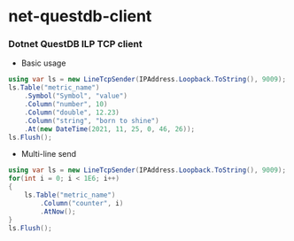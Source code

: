 # net-questdb-client

### Dotnet QuestDB ILP TCP client

- Basic usage

```c#
using var ls = new LineTcpSender(IPAddress.Loopback.ToString(), 9009);
ls.Table("metric_name")
    .Symbol("Symbol", "value")
    .Column("number", 10)
    .Column("double", 12.23)
    .Column("string", "born to shine")
    .At(new DateTime(2021, 11, 25, 0, 46, 26));
ls.Flush();
```

- Multi-line send

```c#
using var ls = new LineTcpSender(IPAddress.Loopback.ToString(), 9009);
for(int i = 0; i < 1E6; i++) 
{
    ls.Table("metric_name")
        .Column("counter", i)
        .AtNow();
}
ls.Flush();
```
